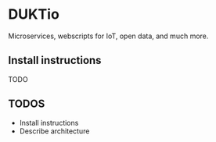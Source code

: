 # DUKTio
Microservices, webscripts for IoT, open data, and much more.

## Install instructions
TODO

## TODOS

+ Install instructions
+ Describe architecture
